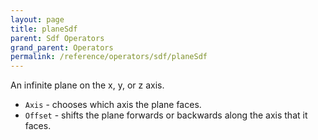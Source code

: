 ```yaml
---
layout: page
title: planeSdf
parent: Sdf Operators
grand_parent: Operators
permalink: /reference/operators/sdf/planeSdf
---
```


An infinite plane on the x, y, or z axis.

* `Axis` - chooses which axis the plane faces.
* `Offset` - shifts the plane forwards or backwards along the axis that it faces.
